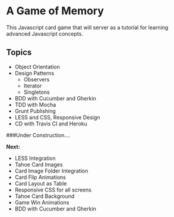 A Game of Memory
================
This Javascript card game that will server as a tutorial for learning advanced Javascript concepts.

Topics
------
* Object Orientation
* Design Patterns
    * Observers
    * Iterator
    * Singletons
* BDD with Cucumber and Gherkin
* TDD with Mocha
* Grunt Publishing
* LESS and CSS, Responsive Design
* CD with Travis CI and Heroku

###Under Construction....

**Next:**
* LESS Integration
* Tahoe Card Images
* Card Image Folder Integration
* Card Flip Animations
* Card Layout as Table
* Responsive CSS for all screens
* Tahoe Card Background
* Game Win Animations
* BDD with Cucumber and Gherkin


